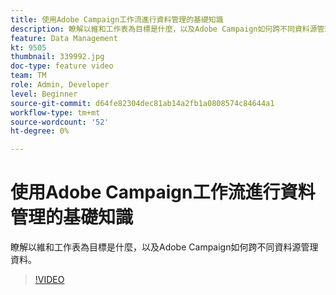 ```yaml
---
title: 使用Adobe Campaign工作流進行資料管理的基礎知識
description: 瞭解以維和工作表為目標是什麼，以及Adobe Campaign如何跨不同資料源管理資料。
feature: Data Management
kt: 9505
thumbnail: 339992.jpg
doc-type: feature video
team: TM
role: Admin, Developer
level: Beginner
source-git-commit: d64fe82304dec81ab14a2fb1a0808574c84644a1
workflow-type: tm+mt
source-wordcount: '52'
ht-degree: 0%

---
```


# 使用Adobe Campaign工作流進行資料管理的基礎知識

瞭解以維和工作表為目標是什麼，以及Adobe Campaign如何跨不同資料源管理資料。

>[!VIDEO](https://video.tv.adobe.com/v/339992?quality=12)
